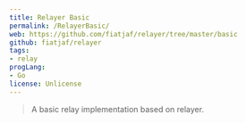 ```yaml
---
title: Relayer Basic
permalink: /RelayerBasic/
web: https://github.com/fiatjaf/relayer/tree/master/basic
github: fiatjaf/relayer
tags:
- relay
progLang: 
- Go
license: Unlicense
---
```


> A basic relay implementation based on relayer.